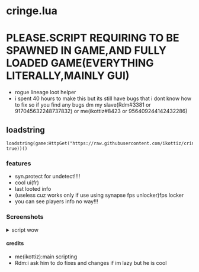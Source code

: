 # cringe.lua
# PLEASE.SCRIPT REQUIRING TO BE SPAWNED IN GAME,AND FULLY LOADED GAME(EVERYTHING LITERALLY,MAINLY GUI)
- rogue lineage loot helper
- i spent 40 hours to make this but its still have bugs that i dont know how to fix
so if you find any bugs dm my slave(Rdm#3381 or 917045632248737832) or me(ikottiz#8423 or 956409244142432286)
## loadstring
```
loadstring(game:HttpGet("https://raw.githubusercontent.com/ikottiz/cringe.lua/main/loader", true))()
```
### features
* syn.protect for undetect!!!!
* cool ui(fr)
* last looted info
* (useless cuz works only if use using synapse fps unlocker)fps locker
* you can see players info no way!!!
### Screenshots
<details>
  <summary>script wow</summary>
  
![script](https://user-images.githubusercontent.com/71371826/170322644-f8466dff-c206-44dc-8af8-ae20dcbbf0fd.png)

</details>


#### credits
- me(ikottiz):main scripting 
- Rdm:i ask him to do fixes and changes if im lazy but he is cool
